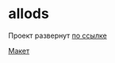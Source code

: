 # allods

Проект развернут [по ссылке](https://zhenyagro.github.io/allodsA1-test/)

[Макет](https://www.figma.com/file/osd6zziQmiUgnl2uDDZ1uP/a1-test?node-id=1%3A10&mode=dev)

